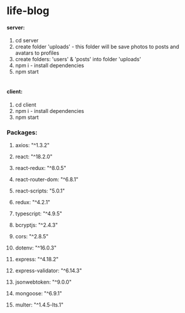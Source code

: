 # life-blog

#### server:
  1. cd server
  2. create folder 'uploads' - this folder will be save photos to posts and avatars to profiles
  3. create folders: 'users' & 'posts' into folder 'uploads'
  4. npm i - install dependencies
  5. npm start <br/><br/>
  
#### client: <br/>
  1. cd client
  2. npm i - install dependencies
  3. npm start

### Packages: <br/>
  1. axios: "^1.3.2"
  2. react: "^18.2.0"
  3. react-redux: "^8.0.5"
  4. react-router-dom: "^6.8.1"
  5. react-scripts: "5.0.1"
  6. redux: "^4.2.1"
  7. typescript: "^4.9.5"<br/>
  
  1. bcryptjs: "^2.4.3"
  1. cors: "^2.8.5"
  2. dotenv: "^16.0.3"
  3. express: "^4.18.2"
  4. express-validator: "^6.14.3"
  5. jsonwebtoken: "^9.0.0"
  6. mongoose: "^6.9.1"
  7. multer: "^1.4.5-lts.1"
